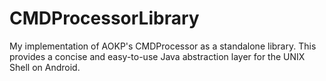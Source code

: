 CMDProcessorLibrary
===================

My implementation of AOKP's CMDProcessor as a standalone library. This provides a concise and easy-to-use Java abstraction layer for the UNIX Shell on Android.
